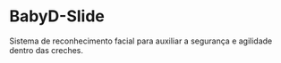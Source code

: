 # BabyD-Slide
Sistema de reconhecimento facial para auxiliar a segurança e agilidade dentro das creches.
